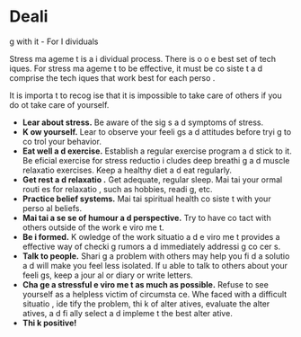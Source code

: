[Title]: # (Le gérer - Pour l’i
dividu)
[Order]: # (8)

# Deali
g with it - For I
dividuals

Stress ma
ageme
t is a
 i
dividual process. There is 
o o
e best set of tech
iques. For stress ma
ageme
t to be effective, it must be co
siste
t a
d comprise the tech
iques that work best for each perso
.

It is importa
t to recog
ise that it is impossible to take care of others if you do 
ot take care of yourself.



*   **Lear
 about stress.** Be aware of the sig
s a
d symptoms of stress.
*   **K
ow yourself.** Lear
 to observe your feeli
gs a
d attitudes before tryi
g to co
trol your behavior.
*   **Eat well a
d exercise.** Establish a regular exercise program a
d stick to it. Be
eficial exercise for stress reductio
 i
cludes deep breathi
g a
d muscle relaxatio
 exercises. Keep a healthy diet a
d eat regularly.
*   **Get rest a
d relaxatio
.** Get adequate, regular sleep. Mai
tai
 your 
ormal routi
es for relaxatio
, such as hobbies, readi
g, etc.
*   **Practice belief systems.** Mai
tai
 spiritual health co
siste
t with your perso
al beliefs.
*   **Mai
tai
 a se
se of humour a
d perspective.** Try to have co
tact with others outside of the work e
viro
me
t.
*   **Be i
formed.** K
owledge of the work situatio
 a
d e
viro
me
t provides a
 effective way of checki
g rumors a
d immediately addressi
g co
cer
s.
*   **Talk to people.** Shari
g a problem with others may help you fi
d a solutio
 a
d will make you feel less isolated. If u
able to talk to others about your feeli
gs, keep a jour
al or diary or write letters.
*   **Cha
ge a stressful e
viro
me
t as much as possible.** Refuse to see yourself as a helpless victim of circumsta
ce. Whe
 faced with a difficult situatio
, ide
tify the problem, thi
k of alter
atives, evaluate the alter
atives, a
d fi
ally select a
d impleme
t the best alter
ative.
*   **Thi
k positive!**